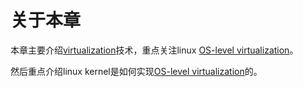 # 关于本章

本章主要介绍[virtualization](https://en.wikipedia.org/wiki/Virtualization)技术，重点关注linux [OS-level virtualization](https://en.wikipedia.org/wiki/OS-level_virtualization)。

然后重点介绍linux kernel是如何实现[OS-level virtualization](https://en.wikipedia.org/wiki/OS-level_virtualization)的。

